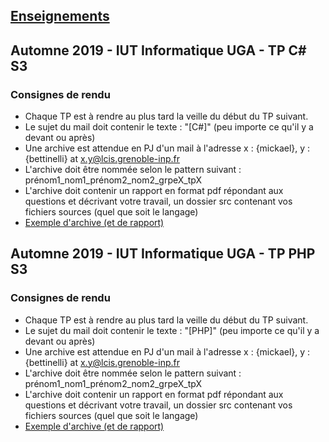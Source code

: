 ## [Enseignements](enseignement.md)

## Automne 2019 - IUT Informatique UGA - TP C# S3

### Consignes de rendu

+   Chaque TP est à rendre au plus tard la veille du début du TP suivant.
+   Le sujet du mail doit contenir le texte : "[C#]" (peu importe ce qu'il y a devant ou après)
+   Une archive est attendue en PJ d'un mail à l'adresse x : {mickael}, y : {bettinelli} at x.y@lcis.grenoble-inp.fr
+   L'archive doit être nommée selon le pattern suivant : prénom1_nom1_prénom2_nom2_grpeX_tpX
+   L'archive doit contenir un rapport en format pdf répondant aux questions et décrivant votre travail, un dossier src contenant vos fichiers sources (quel que soit le langage)
+   [Exemple d'archive (et de rapport)](mickael_bettinelli_grpeA_tp0.zip)

## Automne 2019 - IUT Informatique UGA - TP PHP S3

### Consignes de rendu

+   Chaque TP est à rendre au plus tard la veille du début du TP suivant.
+   Le sujet du mail doit contenir le texte : "[PHP]" (peu importe ce qu'il y a devant ou après)
+   Une archive est attendue en PJ d'un mail à l'adresse x : {mickael}, y : {bettinelli} at x.y@lcis.grenoble-inp.fr
+   L'archive doit être nommée selon le pattern suivant : prénom1_nom1_prénom2_nom2_grpeX_tpX
+   L'archive doit contenir un rapport en format pdf répondant aux questions et décrivant votre travail, un dossier src contenant vos fichiers sources (quel que soit le langage)
+   [Exemple d'archive (et de rapport)](mickael_bettinelli_grpeA_tp0.zip)